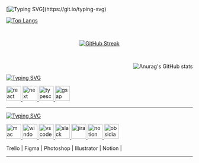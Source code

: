 [![Typing SVG](https://readme-typing-svg.herokuapp.com?color=%2358A6FF&size=28&width=450&lines=Ol%C3%A1+Mundo%2C+eu+sou+o+Hiago.)](https://git.io/typing-svg)

[![Top Langs](https://github-readme-stats.vercel.app/api/top-langs/?username=hiagobenitez&layout=compact&theme=default&bg_color=0d1117&border_color=30363D&title_color=58a6ff&text_color=9e9e9e&icon_color=ffffff)](https://github.com/anuraghazra/github-readme-stats)

</br>

<div align="center" width="600" height="200">
 
[![GitHub Streak](http://github-readme-streak-stats.herokuapp.com?user=hiagobenitez&theme=dark&date_format=M%20j%5B%2C%20Y%5D&currStreakLabel=58a6ff&border=30363D&stroke=58a6ff&fire=58a6ff&ring=58a6ff&background=0D1117)](https://git.io/streak-stats)

</div>

</br>

<div align="right" width="600" height="200">

![Anurag's GitHub stats](https://github-readme-stats.vercel.app/api?username=hiagobenitez&show_icons=true&bg_color=0d1117&border_color=30363D&title_color=58a6ff&text_color=9e9e9e&icon_color=ffffff)

</div>

<!--  -->
<!--  -->
<!-- +React.js | Html | Css | TypeScript | Next.js  -->
<!--  -->
<!--  -->
[![Typing SVG](https://readme-typing-svg.herokuapp.com?color=%2358A6FF&size=24&width=250&lines=Skills%3A)](https://git.io/typing-svg)
<p align="left">
 <a href="https://pt-br.reactjs.org/" target="_blank"> <img src="media/icons8-python.svg" alt="react" width="40" height="40"/> </a>
 <a href="https://nextjs.org/" target="_blank"> <img src="media/icons8-trello.svg" alt="next" width="40" height="40"/> 
 <a href="https://www.typescriptlang.org/" target="_blank"> <img src="media/icons8-sql-96.svg" alt="typescript" width="40" height="40"/> </a>
 <a href="https://greensock.com/gsap/" target="_blank"> <img src="media/icons8-microsoft-excel.svg" alt="gsap" width="40" height="40"/> </a>
 </p> 
  
__________________________________________________________________________________________________________
[![Typing SVG](https://readme-typing-svg.herokuapp.com?color=%2358A6FF&size=24&width=500&lines=Toolbox%3A)](https://git.io/typing-svg)

<p align="left"> <a href="https://www.apple.com/macbook-pro-13/" target="_blank"> <img src="media/icons8-mac-logo.svg" alt="mac" width="40" height="40"/> </a> <a href="https://www.microsoft.com/en-us/windows/" target="_blank"> <img src="media/icons8-windows-10.svg" alt="windows10" width="40" height="40"/> </a> <a href="https://code.visualstudio.com/" target="_blank"> <img src="media/icons8-visual-studio-code-2019.svg" alt="vscode" width="40" height="40"/> </a> <a href="https://www.slack.com/" target="_blank"> <img src="media/icons8-slack-new.svg" alt="slack" width="40" height="40"/> </a> <a href="https://www.atlassian.com/software/jira" target="_blank"> <img src="media/icons8-jira.svg" alt="jira" width="40" height="40"/> </a> <a href="https://www.notion.com/" target="_blank"> <img src="media/icons8-notion.svg" alt="notion" width="40" height="40"/> </a> </a> <a href="https://obsidian.md/" target="_blank"> <img src="media/obsidian2.svg" alt="obsidian" width="40" height="40"/> </a> </p>

Trello | Figma | Photoshop | Illustrator | Notion | 
__________________________________________________________________________________________________________

